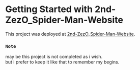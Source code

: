 # Getting Started with 2nd-ZezO_Spider-Man-Website

This project was deployed at [2nd-ZezO_Spider-Man-Website](https://asdmnf.github.io/2nd-ZezO_Spider-Man-Website).

### `Note`

may be this project is not completed as i wish.\
but i prefer to keep it like that to remember my begins.